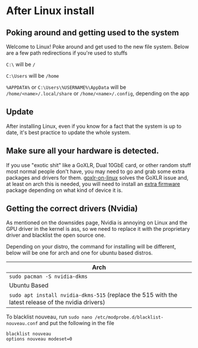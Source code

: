 # After Linux install

## Poking around and getting used to the system

Welcome to Linux! Poke around and get used to the new file system. Below are a few path redirections if you're used to stuffs

`C:\` will be `/`

`C:\Users` will be `/home`

`%APPDATA%` or `C:\Users\%USERNAME%\AppData` will be `/home/<name>/.local/share` or `/home/<name>/.config`, depending on the app


## Update

After installing Linux, even if you know for a fact that the system is up to date, it's best practice to update the whole system.

## Make sure all your hardware is detected.

If you use "exotic shit" like a GoXLR, Dual 10GbE card, or other random stuff most normal people don't have, you may need to go and grab some extra packages and drivers for them. [goxlr-on-linux](https://github.com/GoXLR-on-Linux/goxlr-on-linux/wiki/Out-of-Box-Support) solves the GoXLR issue and, at least on arch this is needed, you will need to install an [extra firmware](https://archlinux.org/packages/?q=linux-firmware) package depending on what kind of device it is.

## Getting the correct drivers (Nvidia)
As mentioned on the downsides page, Nvidia is annoying on Linux and the GPU driver in the kernel is ass, so we need to replace it with the proprietary driver and blacklist the open source one.

Depending on your distro, the command for installing will be different, below will be one for arch and one for ubuntu based distros.

| Arch |
| ----- |
| `sudo pacman -S nvidia-dkms` |
| Ubuntu Based |
| `sudo apt install nvidia-dkms-515` (replace the 515 with the latest release of the nvidia drivers) |

To blacklist nouveau, run `sudo nano /etc/modprobe.d/blacklist-nouveau.conf` and put the following in the file

```text
blacklist nouveau
options nouveau modeset=0
```